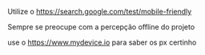 Utilize o https://search.google.com/test/mobile-friendly

Sempre se preocupe com a percepção offline do projeto

use o https://www.mydevice.io para saber os px certinho 